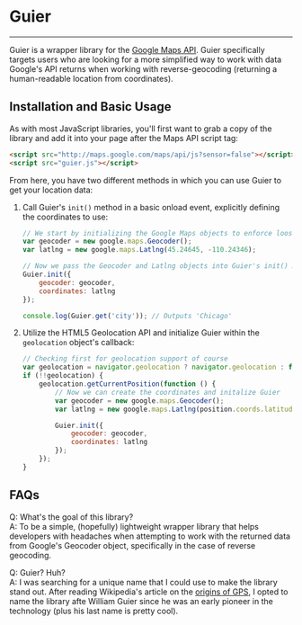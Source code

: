 # Guier
-------
Guier is a wrapper library for the [Google Maps API](https://developers.google.com/maps/documentation/javascript/geocoding). Guier specifically targets users who are looking for a more simplified way to work with data Google's API returns when working with reverse-geocoding (returning a human-readable location from coordinates).

## Installation and Basic Usage
As with most JavaScript libraries, you'll first want to grab a copy of the library and add it into your page after the Maps API script tag:

```html
<script src="http://maps.google.com/maps/api/js?sensor=false"></script>
<script src="guier.js"></script>
```

From here, you have two different methods in which you can use Guier to get your location data:

1. Call Guier's `init()` method in a basic onload event, explicitly defining the coordinates to use:
	```js
	// We start by initializing the Google Maps objects to enforce loose coupling
	var geocoder = new google.maps.Geocoder();
	var latlng = new google.maps.Latlng(45.24645, -110.24346);

	// Now we pass the Geocoder and Latlng objects into Guier's init() method
	Guier.init({
		geocoder: geocoder,
		coordinates: latlng
	});

	console.log(Guier.get('city'));	// Outputs 'Chicago'
	```

2. Utilize the HTML5 Geolocation API and initialize Guier within the `geolocation` object's callback:
	```js
	// Checking first for geolocation support of course
	var geolocation = navigator.geolocation ? navigator.geolocation : false;
	if (!!geolocation) {
		geolocation.getCurrentPosition(function () {
			// Now we can create the coordinates and initalize Guier
			var geocoder = new google.maps.Geocoder();
			var latlng = new google.maps.Latlng(position.coords.latitude, position.coords.longitude);

			Guier.init({
				geocoder: geocoder,
				coordinates: latlng
			});
		});
	}
	```

## FAQs
Q: What's the goal of this library?  
A: To be a simple, (hopefully) lightweight wrapper library that helps developers with headaches when attempting to work with the returned data from Google's Geocoder object, specifically in the case of reverse geocoding.

Q: Guier? Huh?  
A: I was searching for a unique name that I could use to make the library stand out. After reading Wikipedia's article on the [origins of GPS](http://en.wikipedia.org/wiki/GPS), I opted to name the library afte William Guier since he was an early pioneer in the technology (plus his last name is pretty cool).